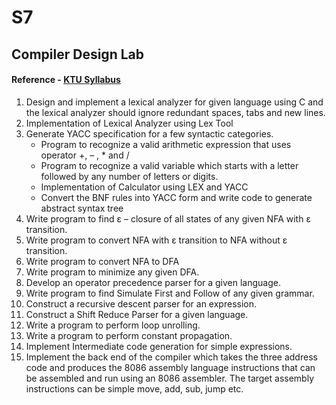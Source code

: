 # S7

## Compiler Design Lab

#### Reference - [KTU Syllabus](https://drive.google.com/file/d/198_XJggY6Yvm64ZwzG_pRIb45otiJuQG/view)

1. Design and implement a lexical analyzer for given language using C and the lexical analyzer should ignore redundant spaces, tabs and new lines. 
2. Implementation of Lexical Analyzer using Lex Tool 
3. Generate YACC specification for a few syntactic categories. 
   - Program to recognize a valid arithmetic expression that uses operator +, – , * and /
   - Program to recognize a valid variable which starts with a letter followed by any number of letters or digits. 
   - Implementation of Calculator using LEX and YACC 
   - Convert the BNF rules into YACC form and write code to generate abstract syntax tree 
4. Write program to find ε – closure of all states of any given NFA with ε transition.
5. Write program to convert NFA with ε transition to NFA without ε transition.
6. Write program to convert NFA to DFA 
7. Write program to minimize any given DFA. 
8. Develop an operator precedence parser for a given language. 
9. Write program to find Simulate First and Follow of any given grammar. 
10. Construct a recursive descent parser for an expression. 
11. Construct a Shift Reduce Parser for a given language. 
12. Write a program to perform loop unrolling. 
13. Write a program to perform constant propagation. 
14. Implement Intermediate code generation for simple expressions. 
15. Implement the back end of the compiler which takes the three address code and 
produces the 8086 assembly language instructions that can be assembled and run 
using an 8086 assembler. The target assembly instructions can be simple move, add, 
sub, jump etc.
